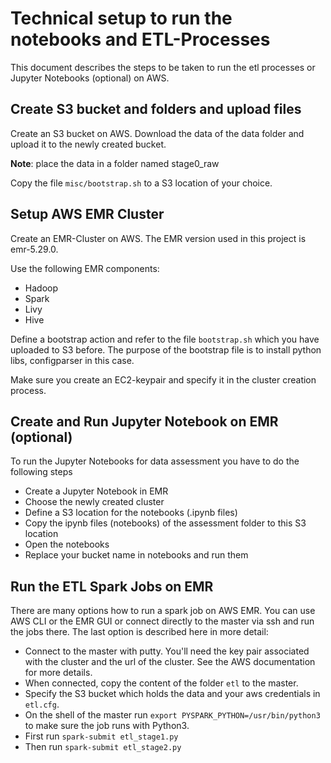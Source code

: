 # Technical setup to run the notebooks and ETL-Processes

This document describes the steps to be taken to run the etl processes or Jupyter Notebooks (optional) on AWS.

## Create S3 bucket and folders and upload files

Create an S3 bucket on AWS. Download the data of the data folder and upload it to the newly created bucket.

**Note**: place the data in a folder named stage0_raw

Copy the file `misc/bootstrap.sh` to a S3 location of your choice.

## Setup AWS EMR Cluster

Create an EMR-Cluster on AWS. The EMR version used in this project is emr-5.29.0.

Use the following EMR components:

* Hadoop
* Spark
* Livy
* Hive

Define a bootstrap action and refer to the file `bootstrap.sh` which you have uploaded to S3 before. The purpose of the bootstrap file is to install python libs, configparser in this case.

Make sure you create an EC2-keypair and specify it in the cluster creation process.

## Create and Run Jupyter Notebook on EMR (optional)

To run the Jupyter Notebooks for data assessment you have to do the following steps
* Create a Jupyter Notebook in EMR
* Choose the newly created cluster
* Define a S3 location for the notebooks (.ipynb files)
* Copy the ipynb files (notebooks) of the assessment folder to this S3 location
* Open the notebooks
* Replace your bucket name in notebooks and run them

## Run the ETL Spark Jobs on EMR

There are many options how to run a spark job on AWS EMR. You can use AWS CLI or the EMR GUI or connect directly to the master via ssh and run the jobs there. The last option is described here in more detail:

* Connect to the master with putty. You'll need the key pair associated with the cluster and the url of the cluster. See the AWS documentation for more details.
* When connected, copy the content of the folder `etl` to the master.
* Specify the S3 bucket which holds the data and your aws credentials in `etl.cfg`.
* On the shell of the master run `export PYSPARK_PYTHON=/usr/bin/python3` to make sure the job runs with Python3.
* First run `spark-submit etl_stage1.py`
* Then run `spark-submit etl_stage2.py`